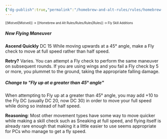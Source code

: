 ```yaml
---
{"dg-publish":true,"permalink":"/homebrew-and-alt-rules/rules/homebrew-alt-rules/fly-skill-additions/"}
---
```


<sup><sup>[[Mistveil\|Mistveil]] → [[Homebrew and Alt Rules/Rules/Rules\|Rules]] → Fly Skill Additions</sup></sup>

##### New Flying Maneuver
**Ascend Quickly** DC 15
While moving upwards at a 45° angle, make a Fly check to move at full speed rather than half speed. 

**Retry?** Varies. You can attempt a Fly check to perform the same maneuver on subsequent rounds. If you are using wings and you fail a Fly check by 5 or more, you plummet to the ground, taking the appropriate falling damage.

##### Change to "Fly up at a greater than 45° angle"
When attempting to Fly up at a greater than 45° angle, you may add +10 to the Fly DC (usually DC 20, now DC 30) in order to move your full speed while doing so instead of half speed.

**Reasoning**: Most other movement types have some way to move quicker while making a skill check such as Sneaking at full speed, and flying itself is already rare enough that making it a little easier to use seems appropriate for PCs who manage to get a fly speed.